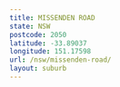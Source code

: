 ```yaml
---
title: MISSENDEN ROAD
state: NSW
postcode: 2050
latitude: -33.89037
longitude: 151.17598
url: /nsw/missenden-road/
layout: suburb
---
```

